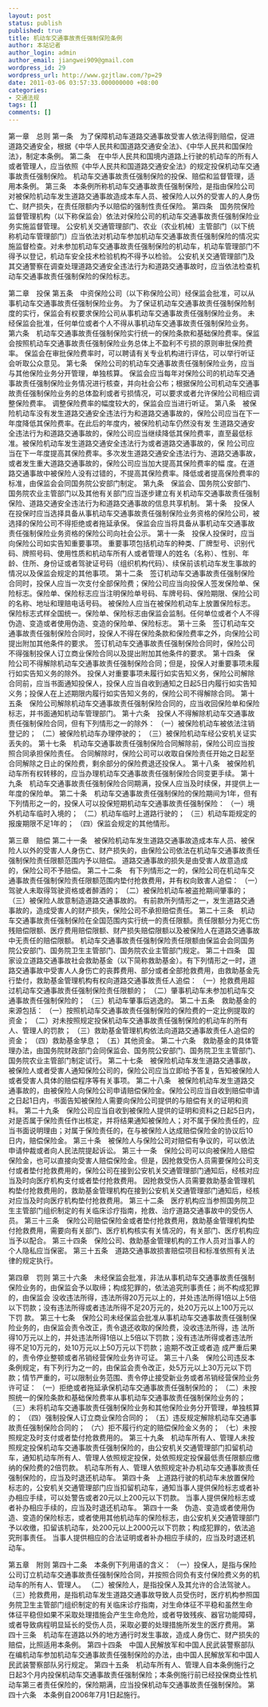 ```yaml
---
layout: post
status: publish
published: true
title: 机动车交通事故责任强制保险条例
author: 本站记者
author_login: admin
author_email: jiangwei909@gmail.com
wordpress_id: 29
wordpress_url: http://www.gzjtlaw.com/?p=29
date: 2011-03-06 03:57:33.000000000 +08:00
categories:
- 交通法规
tags: []
comments: []
---
```

第一章　总则
第一条　为了保障机动车道路交通事故受害人依法得到赔偿，促进道路交通安全，根据《中华人民共和国道路交通安全法》、《中华人民共和国保险法》，制定本条例。
第二条　在中华人民共和国境内道路上行驶的机动车的所有人或者管理人，应当依照《中华人民共和国道路交通安全法》的规定投保机动车交通事故责任强制保险。
机动车交通事故责任强制保险的投保、赔偿和监督管理，适用本条例。
第三条　本条例所称机动车交通事故责任强制保险，是指由保险公司对被保险机动车发生道路交通事故造成本车人员、被保险人以外的受害人的人身伤亡、财产损失，在责任限额内予以赔偿的强制性责任保险。
第四条　国务院保险监督管理机构（以下称保监会）依法对保险公司的机动车交通事故责任强制保险业务实施监督管理。
公安机关交通管理部门、农业（农业机械）主管部门（以下统称机动车管理部门）应当依法对机动车参加机动车交通事故责任强制保险的情况实施监督检查。对未参加机动车交通事故责任强制保险的机动车，机动车管理部门不得予以登记，机动车安全技术检验机构不得予以检验。
公安机关交通管理部门及其交通警察在调查处理道路交通安全违法行为和道路交通事故时，应当依法检查机动车交通事故责任强制保险的保险标志。

第二章　投保
第五条　中资保险公司（以下称保险公司）经保监会批准，可以从事机动车交通事故责任强制保险业务。
为了保证机动车交通事故责任强制保险制度的实行，保监会有权要求保险公司从事机动车交通事故责任强制保险业务。
未经保监会批准，任何单位或者个人不得从事机动车交通事故责任强制保险业务。
第六条　机动车交通事故责任强制保险实行统一的保险条款和基础保险费率。保监会按照机动车交通事故责任强制保险业务总体上不盈利不亏损的原则审批保险费率。
保监会在审批保险费率时，可以聘请有关专业机构进行评估，可以举行听证会听取公众意见。
第七条　保险公司的机动车交通事故责任强制保险业务，应当与其他保险业务分开管理，单独核算。
保监会应当每年对保险公司的机动车交通事故责任强制保险业务情况进行核查，并向社会公布；根据保险公司机动车交通事故责任强制保险业务的总体盈利或者亏损情况，可以要求或者允许保险公司相应调整保险费率。
调整保险费率的幅度较大的，保监会应当进行听证。
第八条　被保险机动车没有发生道路交通安全违法行为和道路交通事故的，保险公司应当在下一年度降低其保险费率。在此后的年度内，被保险机动车仍然没有发 生道路交通安全违法行为和道路交通事故的，保险公司应当继续降低其保险费率，直至最低标准。被保险机动车发生道路交通安全违法行为或者道路交通事故的，保 险公司应当在下一年度提高其保险费率。多次发生道路交通安全违法行为、道路交通事故，或者发生重大道路交通事故的，保险公司应当加大提高其保险费率的幅 度。在道路交通事故中被保险人没有过错的，不提高其保险费率。降低或者提高保险费率的标准，由保监会会同国务院公安部门制定。
第九条　保监会、国务院公安部门、国务院农业主管部门以及其他有关部门应当逐步建立有关机动车交通事故责任强制保险、道路交通安全违法行为和道路交通事故的信息共享机制。
第十条　投保人在投保时应当选择具备从事机动车交通事故责任强制保险业务资格的保险公司，被选择的保险公司不得拒绝或者拖延承保。
保监会应当将具备从事机动车交通事故责任强制保险业务资格的保险公司向社会公示。
第十一条　投保人投保时，应当向保险公司如实告知重要事项。
重要事项包括机动车的种类、厂牌型号、识别代码、牌照号码、使用性质和机动车所有人或者管理人的姓名（名称）、性别、年龄、住所、身份证或者驾驶证号码（组织机构代码）、续保前该机动车发生事故的情况以及保监会规定的其他事项。
第十二条　签订机动车交通事故责任强制保险合同时，投保人应当一次支付全部保险费；保险公司应当向投保人签发保险单、保险标志。保险单、保险标志应当注明保险单号码、车牌号码、保险期限、保险公司的名称、地址和理赔电话号码。
被保险人应当在被保险机动车上放置保险标志。
保险标志式样全国统一。保险单、保险标志由保监会监制。任何单位或者个人不得伪造、变造或者使用伪造、变造的保险单、保险标志。
第十三条　签订机动车交通事故责任强制保险合同时，投保人不得在保险条款和保险费率之外，向保险公司提出附加其他条件的要求。
签订机动车交通事故责任强制保险合同时，保险公司不得强制投保人订立商业保险合同以及提出附加其他条件的要求。
第十四条　保险公司不得解除机动车交通事故责任强制保险合同；但是，投保人对重要事项未履行如实告知义务的除外。
投保人对重要事项未履行如实告知义务，保险公司解除合同前，应当书面通知投保人，投保人应当自收到通知之日起5日内履行如实告知义务；投保人在上述期限内履行如实告知义务的，保险公司不得解除合同。
第十五条　保险公司解除机动车交通事故责任强制保险合同的，应当收回保险单和保险标志，并书面通知机动车管理部门。
第十六条　投保人不得解除机动车交通事故责任强制保险合同，但有下列情形之一的除外：
（一）被保险机动车被依法注销登记的；
（二）被保险机动车办理停驶的；
（三）被保险机动车经公安机关证实丢失的。
第十七条　机动车交通事故责任强制保险合同解除前，保险公司应当按照合同承担保险责任。
合同解除时，保险公司可以收取自保险责任开始之日起至合同解除之日止的保险费，剩余部分的保险费退还投保人。
第十八条　被保险机动车所有权转移的，应当办理机动车交通事故责任强制保险合同变更手续。
第十九条　机动车交通事故责任强制保险合同期满，投保人应当及时续保，并提供上一年度的保险单。
第二十条　机动车交通事故责任强制保险的保险期间为1年，但有下列情形之一的，投保人可以投保短期机动车交通事故责任强制保险：
（一）境外机动车临时入境的；
（二）机动车临时上道路行驶的；
（三）机动车距规定的报废期限不足1年的；
（四）保监会规定的其他情形。

第三章　赔偿
第二十一条　被保险机动车发生道路交通事故造成本车人员、被保险人以外的受害人人身伤亡、财产损失的，由保险公司依法在机动车交通事故责任强制保险责任限额范围内予以赔偿。
道路交通事故的损失是由受害人故意造成的，保险公司不予赔偿。
第二十二条　有下列情形之一的，保险公司在机动车交通事故责任强制保险责任限额范围内垫付抢救费用，并有权向致害人追偿：
（一）驾驶人未取得驾驶资格或者醉酒的；
（二）被保险机动车被盗抢期间肇事的；
（三）被保险人故意制造道路交通事故的。
有前款所列情形之一，发生道路交通事故的，造成受害人的财产损失，保险公司不承担赔偿责任。
第二十三条　机动车交通事故责任强制保险在全国范围内实行统一的责任限额。责任限额分为死亡伤残赔偿限额、医疗费用赔偿限额、财产损失赔偿限额以及被保险人在道路交通事故中无责任的赔偿限额。
机动车交通事故责任强制保险责任限额由保监会会同国务院公安部门、国务院卫生主管部门、国务院农业主管部门规定。
第二十四条　国家设立道路交通事故社会救助基金（以下简称救助基金）。有下列情形之一时，道路交通事故中受害人人身伤亡的丧葬费用、部分或者全部抢救费用，由救助基金先行垫付，救助基金管理机构有权向道路交通事故责任人追偿：
（一）抢救费用超过机动车交通事故责任强制保险责任限额的；
（二）肇事机动车未参加机动车交通事故责任强制保险的；
（三）机动车肇事后逃逸的。
第二十五条　救助基金的来源包括：
（一）按照机动车交通事故责任强制保险的保险费的一定比例提取的资金；
（二）对未按照规定投保机动车交通事故责任强制保险的机动车的所有人、管理人的罚款；
（三）救助基金管理机构依法向道路交通事故责任人追偿的资金；
（四）救助基金孳息；
（五）其他资金。
第二十六条　救助基金的具体管理办法，由国务院财政部门会同保监会、国务院公安部门、国务院卫生主管部门、国务院农业主管部门制定试行。
第二十七条　被保险机动车发生道路交通事故，被保险人或者受害人通知保险公司的，保险公司应当立即给予答复，告知被保险人或者受害人具体的赔偿程序等有关事项。
第二十八条　被保险机动车发生道路交通事故的，由被保险人向保险公司申请赔偿保险金。保险公司应当自收到赔偿申请之日起1日内，书面告知被保险人需要向保险公司提供的与赔偿有关的证明和资料。
第二十九条　保险公司应当自收到被保险人提供的证明和资料之日起5日内，对是否属于保险责任作出核定，并将结果通知被保险人；对不属于保险责任的，应当书面说明理由；对属于保险责任的，在与被保险人达成赔偿保险金的协议后10日内，赔偿保险金。
第三十条　被保险人与保险公司对赔偿有争议的，可以依法申请仲裁或者向人民法院提起诉讼。
第三十一条　保险公司可以向被保险人赔偿保险金，也可以直接向受害人赔偿保险金。但是，因抢救受伤人员需要保险公司支付或者垫付抢救费用的，保险公司在接到公安机关交通管理部门通知后，经核对应当及时向医疗机构支付或者垫付抢救费用。
因抢救受伤人员需要救助基金管理机构垫付抢救费用的，救助基金管理机构在接到公安机关交通管理部门通知后，经核对应当及时向医疗机构垫付抢救费用。
第三十二条　医疗机构应当参照国务院卫生主管部门组织制定的有关临床诊疗指南，抢救、治疗道路交通事故中的受伤人员。
第三十三条　保险公司赔偿保险金或者垫付抢救费用，救助基金管理机构垫付抢救费用，需要向有关部门、医疗机构核实有关情况的，有关部门、医疗机构应当予以配合。
第三十四条　保险公司、救助基金管理机构的工作人员对当事人的个人隐私应当保密。
第三十五条　道路交通事故损害赔偿项目和标准依照有关法律的规定执行。

第四章　罚则
第三十六条　未经保监会批准，非法从事机动车交通事故责任强制保险业务的，由保监会予以取缔；构成犯罪的，依法追究刑事责任；尚不构成犯罪的，由保监会 没收违法所得，违法所得20万元以上的，并处违法所得1倍以上5倍以下罚款；没有违法所得或者违法所得不足20万元的，处20万元以上100万元以下罚 款。
第三十七条　保险公司未经保监会批准从事机动车交通事故责任强制保险业务的，由保监会责令改正，责令退还收取的保险费，没收违法所得，违 法所得10万元以上的，并处违法所得1倍以上5倍以下罚款；没有违法所得或者违法所得不足10万元的，处10万元以上50万元以下罚款；逾期不改正或者造 成严重后果的，责令停业整顿或者吊销经营保险业务许可证。
第三十八条　保险公司违反本条例规定，有下列行为之一的，由保监会责令改正，处5万元以上30万元以下罚款；情节严重的，可以限制业务范围、责令停止接受新业务或者吊销经营保险业务许可证：
（一）拒绝或者拖延承保机动车交通事故责任强制保险的；
（二）未按照统一的保险条款和基础保险费率从事机动车交通事故责任强制保险业务的；
（三）未将机动车交通事故责任强制保险业务和其他保险业务分开管理，单独核算的；
（四）强制投保人订立商业保险合同的；
（五）违反规定解除机动车交通事故责任强制保险合同的；
（六）拒不履行约定的赔偿保险金义务的；
（七）未按照规定及时支付或者垫付抢救费用的。
第三十九条　机动车所有人、管理人未按照规定投保机动车交通事故责任强制保险的，由公安机关交通管理部门扣留机动车，通知机动车所有人、管理人依照规定投保，处依照规定投保最低责任限额应缴纳的保险费的2倍罚款。
机动车所有人、管理人依照规定补办机动车交通事故责任强制保险的，应当及时退还机动车。
第四十条　上道路行驶的机动车未放置保险标志的，公安机关交通管理部门应当扣留机动车，通知当事人提供保险标志或者补办相应手续，可以处警告或者20元以上200元以下罚款。
当事人提供保险标志或者补办相应手续的，应当及时退还机动车。
第四十一条　伪造、变造或者使用伪造、变造的保险标志，或者使用其他机动车的保险标志，由公安机关交通管理部门予以收缴，扣留该机动车，处200元以上2000元以下罚款；构成犯罪的，依法追究刑事责任。
当事人提供相应的合法证明或者补办相应手续的，应当及时退还机动车。

第五章　附则
第四十二条　本条例下列用语的含义：
（一）投保人，是指与保险公司订立机动车交通事故责任强制保险合同，并按照合同负有支付保险费义务的机动车的所有人、管理人。
（二）被保险人，是指投保人及其允许的合法驾驶人。
（三）抢救费用，是指机动车发生道路交通事故导致人员受伤时，医疗机构参照国务院卫生主管部门组织制定的有关临床诊疗指南，对生命体征不平稳和虽然生命 体征平稳但如果不采取处理措施会产生生命危险，或者导致残疾、器官功能障碍，或者导致病程明显延长的受伤人员，采取必要的处理措施所发生的医疗费用。
第四十三条　机动车在道路以外的地方通行时发生事故，造成人身伤亡、财产损失的赔偿，比照适用本条例。
第四十四条　中国人民解放军和中国人民武装警察部队在编机动车参加机动车交通事故责任强制保险的办法，由中国人民解放军和中国人民武装警察部队另行规定。
第四十五条　机动车所有人、管理人自本条例施行之日起3个月内投保机动车交通事故责任强制保险；本条例施行前已经投保商业性机动车第三者责任保险的，保险期满，应当投保机动车交通事故责任强制保险。
第四十六条　本条例自2006年7月1日起施行。
